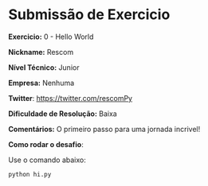 # Submissão de Exercicio


**Exercicio:** 0 - Hello World

**Nickname:** Rescom

**Nível Técnico:**  Junior 

**Empresa:**  Nenhuma 

**Twitter**: https://twitter.com/rescomPy

**Dificuldade de Resolução:**  Baixa 

**Comentários:** O primeiro passo para uma jornada incrivel!

**Como rodar o desafio**: 

Use o comando abaixo: 
```bash
python hi.py
```
